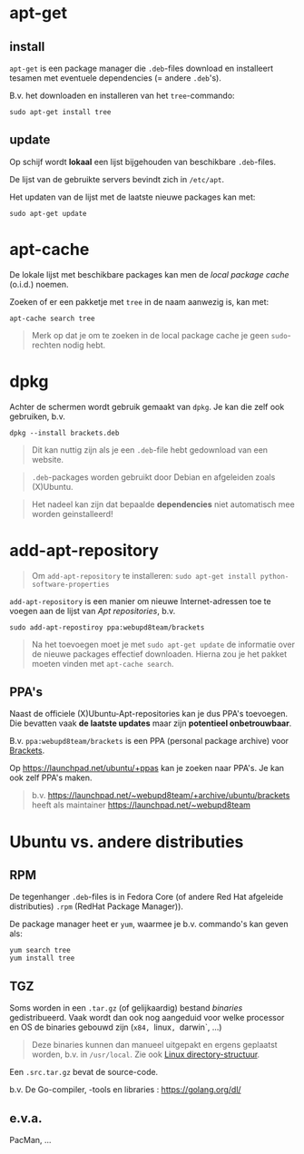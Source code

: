 # apt-get

## install

`apt-get` is een package manager die `.deb`-files download en installeert
tesamen met eventuele dependencies (= andere `.deb`'s).

B.v. het downloaden en installeren van het `tree`-commando:

```
sudo apt-get install tree
```

## update

Op schijf wordt **lokaal** een lijst bijgehouden van beschikbare `.deb`-files.

De lijst van de gebruikte servers bevindt zich in `/etc/apt`.

Het updaten van de lijst met de laatste nieuwe packages kan met:

```
sudo apt-get update
```

# apt-cache

De lokale lijst met beschikbare packages kan men de *local package cache* (o.i.d.) noemen.

Zoeken of er een pakketje met `tree` in de naam aanwezig is, kan met:

```
apt-cache search tree
```

> Merk op dat je om te zoeken in de local package cache je geen `sudo`-rechten nodig hebt.

# dpkg

Achter de schermen wordt gebruik gemaakt van `dpkg`. Je kan die zelf ook gebruiken, b.v.

```
dpkg --install brackets.deb
```

> Dit kan nuttig zijn als je een `.deb`-file hebt gedownload van een website.

> `.deb`-packages worden gebruikt door Debian en afgeleiden zoals (X)Ubuntu.

> Het nadeel kan zijn dat bepaalde **dependencies** niet automatisch mee worden
> geinstalleerd!

# add-apt-repository

> Om `add-apt-repository` te installeren: `sudo apt-get install python-software-properties`

`add-apt-repository` is een manier om nieuwe Internet-adressen toe te voegen aan
de lijst van *Apt repositories*, b.v.

```
sudo add-apt-repostiroy ppa:webupd8team/brackets
```

> Na het toevoegen moet je met `sudo apt-get update` de informatie over de
> nieuwe packages effectief downloaden.
> Hierna zou je het pakket moeten vinden met `apt-cache search`.

## PPA's

Naast de officiele (X)Ubuntu-Apt-repositories kan je dus PPA's toevoegen.
Die bevatten vaak **de laatste updates** maar zijn **potentieel onbetrouwbaar**.

B.v. `ppa:webupd8team/brackets` is een PPA (personal package archive)
voor [Brackets](http://brackets.io/).

Op https://launchpad.net/ubuntu/+ppas kan je zoeken naar PPA's.
Je kan ook zelf PPA's maken.

> b.v. https://launchpad.net/~webupd8team/+archive/ubuntu/brackets heeft als maintainer
https://launchpad.net/~webupd8team


# Ubuntu vs. andere distributies

## RPM

De tegenhanger `.deb`-files is in Fedora Core (of andere Red Hat afgeleide
distributies) `.rpm` (RedHat Package Manager)).

De package manager heet er `yum`, waarmee je b.v. commando's kan geven als:

```
yum search tree
yum install tree
```

## TGZ

Soms worden in een `.tar.gz` (of gelijkaardig) bestand *binaries*
gedistribueerd. Vaak wordt dan ook nog aangeduid voor welke processor en OS de
binaries gebouwd zijn (`x84, `linux`, `darwin`, ...)

> Deze binaries kunnen dan manueel uitgepakt en ergens geplaatst worden, b.v. in
> `/usr/local`. Zie ook [Linux directory-structuur](Linux/Directories.md).

Een `.src.tar.gz` bevat de source-code.

b.v. De Go-compiler, -tools en libraries : https://golang.org/dl/ 

## e.v.a.

PacMan, ...

